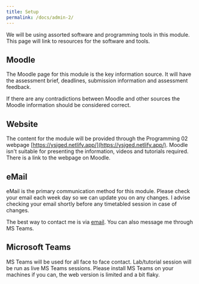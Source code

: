 ```yaml
---
title: Setup
permalink: /docs/admin-2/
---
```


We will be using assorted software and programming tools in this module. This page will link to resources for the software and tools.  

## Moodle

The Moodle page for this module is the key information source. It will have the assessment brief, deadlines, submission information and assessment feedback.  

If there are any contradictions between Moodle and other sources the Moodle information should be considered correct. 

## Website

The content for the module will be provided through the Programming 02 webpage [https://ysjged.netlify.app/](https://ysjged.netlify.app/). Moodle isn't suitable for presenting the information, videos and tutorials required. There is a link to the webpage on Moodle.

## eMail

eMail is the primary communication method for this module. Please check your email each week day so we can update you on any changes. I advise checking your email shortly before any timetabled session in case of changes.  

The best way to contact me is via [email](mailto:a.guest@yorksj.ac.uk). You can also message me through MS Teams.

## Microsoft Teams

MS Teams will be used for all face to face contact. Lab/tutorial session will be run as live MS Teams sessions. Please install MS Teams on your machines if you can, the web version is limited and a bit flaky.  

